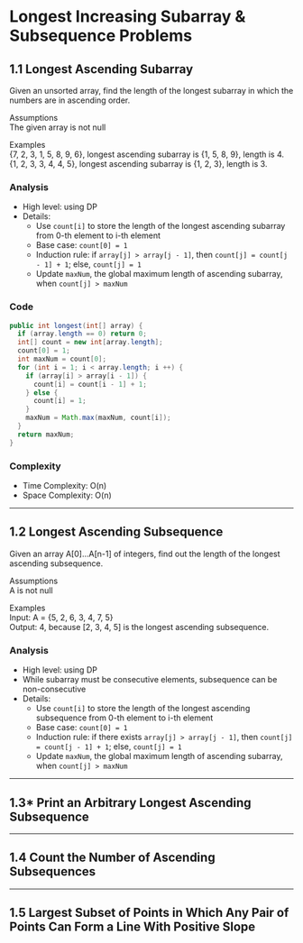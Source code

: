 # Longest Increasing Subarray & Subsequence Problems
## 1.1 Longest Ascending Subarray
Given an unsorted array, find the length of the longest subarray in which the numbers are in ascending order.

Assumptions
<br>The given array is not null

Examples
<br>{7, 2, 3, 1, 5, 8, 9, 6}, longest ascending subarray is {1, 5, 8, 9}, length is 4.
<br>{1, 2, 3, 3, 4, 4, 5}, longest ascending subarray is {1, 2, 3}, length is 3.

### Analysis
- High level: using DP
- Details:
  - Use `count[i]` to store the length of the longest ascending subarray from 0-th element to i-th element
  - Base case: `count[0] = 1` 
  - Induction rule: if `array[j] > array[j - 1]`, then `count[j] = count[j - 1] + 1`; else, `count[j] = 1`
  - Update `maxNum`, the global maximum length of ascending subarray, when `count[j] > maxNum`

### Code
```java
public int longest(int[] array) {
  if (array.length == 0) return 0;
  int[] count = new int[array.length];
  count[0] = 1;
  int maxNum = count[0];
  for (int i = 1; i < array.length; i ++) {
    if (array[i] > array[i - 1]) {
      count[i] = count[i - 1] + 1;
    } else {
      count[i] = 1;
    }
    maxNum = Math.max(maxNum, count[i]);
  }
  return maxNum;
}
```

### Complexity
- Time Complexity: O(n)
- Space Complexity: O(n)
---
## 1.2 Longest Ascending Subsequence
Given an array A[0]...A[n-1] of integers, find out the length of the longest ascending subsequence.

Assumptions
<br>A is not null

Examples
<br>Input: A = {5, 2, 6, 3, 4, 7, 5}
<br>Output: 4, because [2, 3, 4, 5] is the longest ascending subsequence.

### Analysis
- High level: using DP
- While subarray must be consecutive elements, subsequence can be non-consecutive
- Details:
  - Use `count[i]` to store the length of the longest ascending subsequence from 0-th element to i-th element
  - Base case: `count[0] = 1` 
  - Induction rule: if there exists `array[j] > array[j - 1]`, then `count[j] = count[j - 1] + 1`; else, `count[j] = 1`
  - Update `maxNum`, the global maximum length of ascending subarray, when `count[j] > maxNum`

---
## 1.3* Print an Arbitrary Longest Ascending Subsequence

---
## 1.4 Count the Number of Ascending Subsequences

---
## 1.5 Largest Subset of Points in Which Any Pair of Points Can Form a Line With Positive Slope
